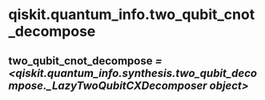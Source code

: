 <span id="qiskit-quantum-info-two-qubit-cnot-decompose" />

# qiskit.quantum\_info.two\_qubit\_cnot\_decompose

## two\_qubit\_cnot\_decompose *= \<qiskit.quantum\_info.synthesis.two\_qubit\_decompose.\_LazyTwoQubitCXDecomposer object>*
